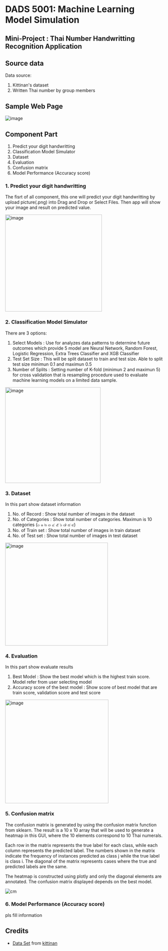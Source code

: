 # DADS 5001: Machine Learning Model Simulation
## Mini-Project : Thai Number Handwritting Recognition Application

## Source data
Data source:
  1. Kittinan's dataset
  2. Written Thai number by group members

## Sample Web Page
![image](https://github.com/eatrabyo/dads_5001_dash_app_for_ml/assets/114765725/0ebf15d0-8c32-41d4-8064-76e72b6ac308)

## Component Part
  1. Predict your digit handwritting
  2. Classification Model Simulator
  3. Dataset
  4. Evaluation
  5. Confusion matrix
  6. Model Performance (Accuracy score)

### 1. Predict your digit handwritting
The fisrt of all component, this one will predict your digit handwritting by upload picture(.png) into Drag and Drop or Select Files.
Then app will show your image and result on predicted value.

<img width="309" alt="image" src="https://github.com/eatrabyo/dads_5001_dash_app_for_ml/assets/92035314/4745acb6-3b6d-477c-aa64-3bc710c9a2cc">


### 2. Classification Model Simulator
There are 3 options:
  1. Select Models    : Use for analyzes data patterns to determine future outcomes which provide 5 model are Neural Network, Random Forest, Logistic Regression,                         Extra Trees Classifier and XGB Classifier
  2. Test Set Size    : This will be split dataset to train and test size. Able to split test size minimun 0.1 and maximun 0.5
  3. Number of Splits : Setting number of K-fold (minimun 2 and maximun 5) for cross validation that is resampling procedure used to evaluate machine learning                             models on a limited data sample.

<img width="305" alt="image" src="https://github.com/eatrabyo/dads_5001_dash_app_for_ml/assets/92035314/de3a7402-f449-4af8-b83e-c8d8d7ec44f1">


### 3. Dataset
In this part show dataset information
  1. No. of Record      : Show total number of images in the dataset
  2. No. of Categories  : Show total number of categories. Maximun is 10 categories (๐ ๑ ๒ ๓ ๔ ๕ ๖ ๗ ๘ ๙)
  3. No. of Train set   : Show total number of images in train dataset
  4. No. of Test set    : Show total number of images in test dataset

<img width="328" alt="image" src="https://github.com/eatrabyo/dads_5001_dash_app_for_ml/assets/92035314/46231a02-d2c0-4e61-b905-f153fb0531f7">

### 4. Evaluation
In this part show evaluate results
  1. Best Model                       : Show the best model which is the highest train score. Model refer from user selecting model
  2. Accuracy score of the best model : Show score of best model that are train score, validation score and test score
 
<img width="330" alt="image" src="https://github.com/eatrabyo/dads_5001_dash_app_for_ml/assets/92035314/1c2a1d72-908b-4c96-97e7-181161f830b4">

### 5. Confusion matrix
The confusion matrix is generated by using the confusion matrix function from sklearn. The result is a 10 x 10 array that will be used to generate a heatmap in this GUI, where the 10 elements correspond to 10 Thai numerals.

Each row in the matrix represents the true label for each class, while each column represents the predicted label. The numbers shown in the matrix indicate the frequency of instances predicted as class j while the true label is class i. The diagonal of the matrix represents cases where the true and predicted labels are the same.

The heatmap is constructed using plotly and only the diagonal elements are annotated. The confusion matrix displayed depends on the best model.

![cm](https://github.com/eatrabyo/dads_5001_dash_app_for_ml/assets/92035314/a795ceb0-7954-48b5-af81-0574b898218b)


### 6. Model Performance (Accuracy score)
pls fill information

## Credits

- [Data Set](https://github.com/kittinan/thai-handwriting-number) from [kittinan](https://github.com/kittinan)
